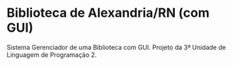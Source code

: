 # Biblioteca de Alexandria/RN (com GUI)

Sistema Gerenciador de uma Biblioteca com GUI. Projeto da 3ª Unidade de Linguagem de Programação 2.
